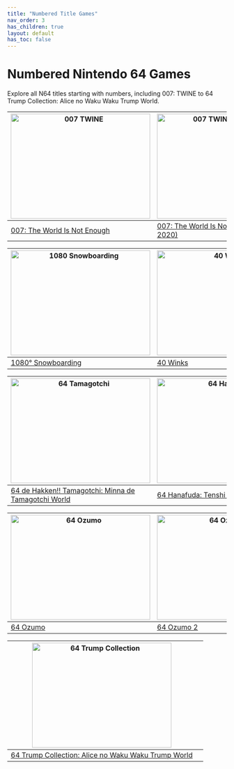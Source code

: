 ```yaml
---
title: "Numbered Title Games"
nav_order: 3
has_children: true
layout: default
has_toc: false
---
```


# Numbered Nintendo 64 Games

Explore all N64 titles starting with numbers, including 007: TWINE to 64 Trump Collection: Alice no Waku Waku Trump World.

| <a href="007-the-world-is-not-enough"><img src="https://www.n64gamespedia.com/wp-content/uploads/2024/01/The_World_Is_Not_Enough_Coverart1.png" width="320" height="240" alt="007 TWINE"/></a> | <a href="007-twine-prototype-2020"><img src="https://www.project64-legacy.com/data/uploads/RDX/TWINE_%28Prototype_2020_Release%29.png" width="320" height="240" alt="007 TWINE Prototype"/></a> |
|---|---|
| [007: The World Is Not Enough](007-the-world-is-not-enough) | [007: The World Is Not Enough (Prototype 2020)](007-twine-prototype-2020) |

| <a href="1080-snowboarding"><img src="https://www.n64gamespedia.com/wp-content/uploads/2024/01/1080_Snowboarding_Coverart1.png" width="320" height="240" alt="1080 Snowboarding"/></a> | <a href="40-winks"><img src="https://www.n64gamespedia.com/wp-content/uploads/2024/01/40_Winks_Coverart1.png" width="320" height="240" alt="40 Winks"/></a> |
|---|---|
| [1080° Snowboarding](1080-snowboarding) | [40 Winks](40-winks) |

| <a href="64-de-hakken-tamagotchi"><img src="https://www.n64gamespedia.com/wp-content/uploads/2024/01/64_de_Hakken_Tamagotchi_Coverart1.png" width="320" height="240" alt="64 Tamagotchi"/></a> | <a href="64-hanafuda"><img src="https://www.n64gamespedia.com/wp-content/uploads/2024/01/64_Hanafuda_Coverart1.png" width="320" height="240" alt="64 Hanafuda"/></a> |
|---|---|
| [64 de Hakken!! Tamagotchi: Minna de Tamagotchi World](64-de-hakken-tamagotchi) | [64 Hanafuda: Tenshi no Yakusoku](64-hanafuda) |

| <a href="64-ozumo"><img src="https://www.n64gamespedia.com/wp-content/uploads/2024/01/64_Ozumo_Coverart1.png" width="320" height="240" alt="64 Ozumo"/></a> | <a href="64-ozumo-2"><img src="https://www.n64gamespedia.com/wp-content/uploads/2024/01/64_Ozumo_2_Coverart1.png" width="320" height="240" alt="64 Ozumo 2"/></a> |
|---|---|
| [64 Ozumo](64-ozumo) | [64 Ozumo 2](64-ozumo-2) |

| <a href="64-trump-collection"><img src="https://www.n64gamespedia.com/wp-content/uploads/2024/01/64_Trump_Collection_Coverart1.png" width="320" height="240" alt="64 Trump Collection"/></a> |  |
|---|---|
| [64 Trump Collection: Alice no Waku Waku Trump World](64-trump-collection) |  |
